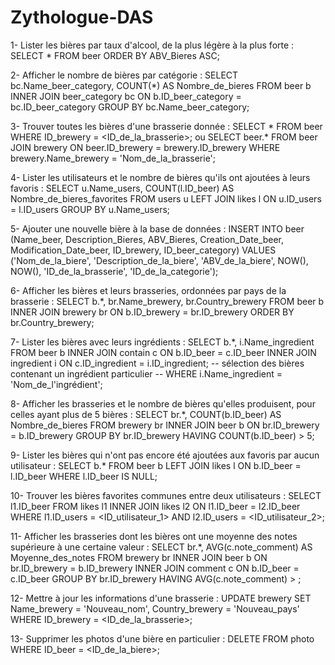 # Zythologue-DAS

1- Lister les bières par taux d'alcool, de la plus légère à la plus forte :
SELECT * FROM beer ORDER BY ABV_Bieres ASC;

2- Afficher le nombre de bières par catégorie :
SELECT bc.Name_beer_category, COUNT(*) AS Nombre_de_bieres
FROM beer b
INNER JOIN beer_category bc ON b.ID_beer_category = bc.ID_beer_category
GROUP BY bc.Name_beer_category;

3- Trouver toutes les bières d'une brasserie donnée :
SELECT * FROM beer WHERE ID_brewery = <ID_de_la_brasserie>;
ou
SELECT beer.*
FROM beer
JOIN brewery ON beer.ID_brewery = brewery.ID_brewery
WHERE brewery.Name_brewery = 'Nom_de_la_brasserie';

4- Lister les utilisateurs et le nombre de bières qu'ils ont ajoutées à leurs favoris :
SELECT u.Name_users, COUNT(l.ID_beer) AS Nombre_de_bieres_favorites
FROM users u
LEFT JOIN likes l ON u.ID_users = l.ID_users
GROUP BY u.Name_users;

5- Ajouter une nouvelle bière à la base de données :
INSERT INTO beer (Name_beer, Description_Bieres, ABV_Bieres, Creation_Date_beer, Modification_Date_beer, ID_brewery, ID_beer_category)
VALUES ('Nom_de_la_biere', 'Description_de_la_biere', 'ABV_de_la_biere', NOW(), NOW(), 'ID_de_la_brasserie', 'ID_de_la_categorie');

6- Afficher les bières et leurs brasseries, ordonnées par pays de la brasserie :
SELECT b.*, br.Name_brewery, br.Country_brewery
FROM beer b
INNER JOIN brewery br ON b.ID_brewery = br.ID_brewery
ORDER BY br.Country_brewery;

7- Lister les bières avec leurs ingrédients :
SELECT b.*, i.Name_ingredient
FROM beer b
INNER JOIN contain c ON b.ID_beer = c.ID_beer
INNER JOIN ingredient i ON c.ID_ingredient = i.ID_ingredient;
-- sélection des bières contenant un ingrédient particulier
-- WHERE i.Name_ingredient = 'Nom_de_l'ingrédient';

8- Afficher les brasseries et le nombre de bières qu'elles produisent, pour celles ayant plus de 5 bières :
SELECT br.*, COUNT(b.ID_beer) AS Nombre_de_bieres
FROM brewery br
INNER JOIN beer b ON br.ID_brewery = b.ID_brewery
GROUP BY br.ID_brewery
HAVING COUNT(b.ID_beer) > 5;

9- Lister les bières qui n'ont pas encore été ajoutées aux favoris par aucun utilisateur :
SELECT b.*
FROM beer b
LEFT JOIN likes l ON b.ID_beer = l.ID_beer
WHERE l.ID_beer IS NULL;

10- Trouver les bières favorites communes entre deux utilisateurs :
SELECT l1.ID_beer
FROM likes l1
INNER JOIN likes l2 ON l1.ID_beer = l2.ID_beer
WHERE l1.ID_users = <ID_utilisateur_1> AND l2.ID_users = <ID_utilisateur_2>;

11- Afficher les brasseries dont les bières ont une moyenne des notes supérieure à une certaine valeur :
SELECT br.*, AVG(c.note_comment) AS Moyenne_des_notes
FROM brewery br
INNER JOIN beer b ON br.ID_brewery = b.ID_brewery
INNER JOIN comment c ON b.ID_beer = c.ID_beer
GROUP BY br.ID_brewery
HAVING AVG(c.note_comment) > <valeur>;

12- Mettre à jour les informations d'une brasserie :
UPDATE brewery
SET Name_brewery = 'Nouveau_nom', Country_brewery = 'Nouveau_pays'
WHERE ID_brewery = <ID_de_la_brasserie>;

13- Supprimer les photos d'une bière en particulier :
DELETE FROM photo WHERE ID_beer = <ID_de_la_biere>;
